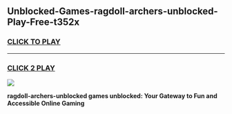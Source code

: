 
## Unblocked-Games-ragdoll-archers-unblocked-Play-Free-t352x
<h3>
<a href="https://premium76.site?title=ragdoll-archers-unblocked&ref=18A1">CLICK TO PLAY</a></h3>
<hr>

<h3>
<a href="https://premium76.site?title=ragdoll-archers-unblocked&ref=18A1">CLICK 2 PLAY</a>
  
</h3>

<a href="https://premium76.site?title=ragdoll-archers-unblocked&ref=18A1"><img src="https://clearcache.store/games.png"></a>


**ragdoll-archers-unblocked games unblocked: Your Gateway to Fun and Accessible Online Gaming**
